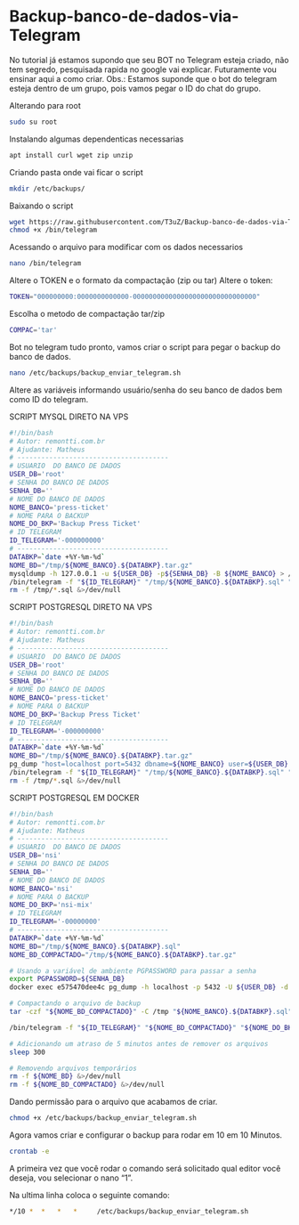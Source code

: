 # Backup-banco-de-dados-via-Telegram





No tutorial já estamos supondo que seu BOT no Telegram esteja criado, não tem segredo, pesquisada rapida no google vai explicar.
Futuramente vou ensinar aqui a como criar. 
Obs.: Estamos suponde que o bot do telegram esteja dentro de um grupo, pois vamos pegar o ID do chat do grupo.






Alterando para root

```bash
sudo su root
```

Instalando algumas dependenticas necessarias


```bash
apt install curl wget zip unzip
```

Criando pasta onde vai ficar o script

```bash
mkdir /etc/backups/
```

Baixando o script

```bash
wget https://raw.githubusercontent.com/T3uZ/Backup-banco-de-dados-via-Telegram/main/telegram -O /bin/telegram
chmod +x /bin/telegram
```
Acessando o arquivo para modificar com os dados necessarios

```bash
nano /bin/telegram
```

Altere o TOKEN e o formato da compactação (zip ou tar)
Altere o token:

```bash
TOKEN="000000000:0000000000000-0000000000000000000000000000000"
```
Escolha o metodo de compactação tar/zip

```bash
COMPAC='tar'
```

Bot no telegram tudo pronto, vamos criar o script para pegar o backup do banco de dados.

```bash
nano /etc/backups/backup_enviar_telegram.sh
```
Altere as variáveis informando usuário/senha do seu banco de dados bem como ID do telegram.

SCRIPT MYSQL DIRETO NA VPS

```bash
#!/bin/bash
# Autor: remontti.com.br
# Ajudante: Matheus
# --------------------------------------
# USUARIO  DO BANCO DE DADOS
USER_DB='root'
# SENHA DO BANCO DE DADOS
SENHA_DB=''
# NOME DO BANCO DE DADOS
NOME_BANCO='press-ticket'
# NOME PARA O BACKUP
NOME_DO_BKP='Backup Press Ticket'
# ID TELEGRAM
ID_TELEGRAM='-000000000'
# --------------------------------------
DATABKP=`date +%Y-%m-%d`
NOME_BD="/tmp/${NOME_BANCO}.${DATABKP}.tar.gz"
mysqldump -h 127.0.0.1 -u ${USER_DB} -p${SENHA_DB} -B ${NOME_BANCO} > /tmp/${NOME_BANCO}.${DATABKP}.sql 
/bin/telegram -f "${ID_TELEGRAM}" "/tmp/${NOME_BANCO}.${DATABKP}.sql" "${NOME_DO_BKP}" "${NOME_BANCO}" &>/dev/null
rm -f /tmp/*.sql &>/dev/null
```
SCRIPT POSTGRESQL DIRETO NA VPS

```bash
#!/bin/bash
# Autor: remontti.com.br
# Ajudante: Matheus
# --------------------------------------
# USUARIO  DO BANCO DE DADOS
USER_DB='root'
# SENHA DO BANCO DE DADOS
SENHA_DB=''
# NOME DO BANCO DE DADOS
NOME_BANCO='press-ticket'
# NOME PARA O BACKUP
NOME_DO_BKP='Backup Press Ticket'
# ID TELEGRAM
ID_TELEGRAM='-000000000'
# --------------------------------------
DATABKP=`date +%Y-%m-%d`
NOME_BD="/tmp/${NOME_BANCO}.${DATABKP}.tar.gz"
pg_dump "host=localhost port=5432 dbname=${NOME_BANCO} user=${USER_DB} password=${SENHA_DB}" > /tmp/${NOME_BANCO}.${DATABKP}.sql 
/bin/telegram -f "${ID_TELEGRAM}" "/tmp/${NOME_BANCO}.${DATABKP}.sql" "${NOME_DO_BKP}" "${NOME_BANCO}" &>/dev/null
rm -f /tmp/*.sql &>/dev/null
```
SCRIPT POSTGRESQL EM DOCKER

```bash
#!/bin/bash
# Autor: remontti.com.br
# Ajudante: Matheus
# --------------------------------------
# USUARIO  DO BANCO DE DADOS
USER_DB='nsi'
# SENHA DO BANCO DE DADOS
SENHA_DB=''
# NOME DO BANCO DE DADOS
NOME_BANCO='nsi'
# NOME PARA O BACKUP
NOME_DO_BKP='nsi-mix'
# ID TELEGRAM
ID_TELEGRAM='-00000000'
# --------------------------------------
DATABKP=`date +%Y-%m-%d`
NOME_BD="/tmp/${NOME_BANCO}.${DATABKP}.sql"
NOME_BD_COMPACTADO="/tmp/${NOME_BANCO}.${DATABKP}.tar.gz"

# Usando a variável de ambiente PGPASSWORD para passar a senha
export PGPASSWORD=${SENHA_DB}
docker exec e575470dee4c pg_dump -h localhost -p 5432 -U ${USER_DB} -d ${NOME_BANCO} > ${NOME_BD}

# Compactando o arquivo de backup
tar -czf "${NOME_BD_COMPACTADO}" -C /tmp "${NOME_BANCO}.${DATABKP}.sql"

/bin/telegram -f "${ID_TELEGRAM}" "${NOME_BD_COMPACTADO}" "${NOME_DO_BKP}" "${NOME_BANCO}" &>/dev/null

# Adicionando um atraso de 5 minutos antes de remover os arquivos
sleep 300

# Removendo arquivos temporários
rm -f ${NOME_BD} &>/dev/null
rm -f ${NOME_BD_COMPACTADO} &>/dev/null
```

Dando permissão para o arquivo que acabamos de criar.

```bash
chmod +x /etc/backups/backup_enviar_telegram.sh
```

Agora vamos criar e configurar o backup para rodar em 10 em 10 Minutos.

```bash
crontab -e
```
A primeira vez que você rodar o comando será solicitado qual editor você deseja, vou selecionar o nano “1”.

Na ultima linha coloca o seguinte comando:

```bash
*/10 *  *   *   *     /etc/backups/backup_enviar_telegram.sh
```
